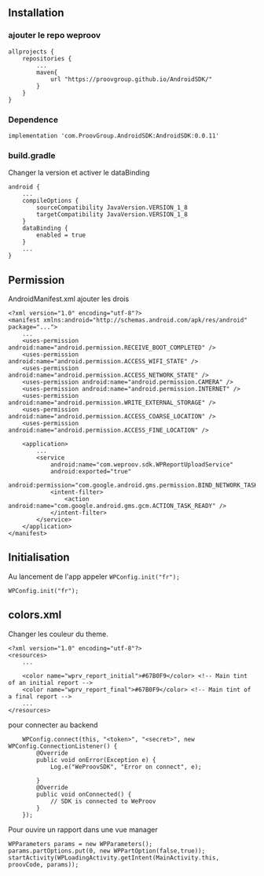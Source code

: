 ## Installation
### ajouter le repo weproov
```
allprojects {
    repositories {
        ...
        maven{
            url "https://proovgroup.github.io/AndroidSDK/"
        }
    }
}
```

### Dependence
```
implementation 'com.ProovGroup.AndroidSDK:AndroidSDK:0.0.11'
```

### build.gradle
Changer la version et activer le dataBinding
```
android {
    ...
    compileOptions {
        sourceCompatibility JavaVersion.VERSION_1_8
        targetCompatibility JavaVersion.VERSION_1_8
    }
    dataBinding {
        enabled = true
    }
    ...
}
```

## Permission
AndroidManifest.xml ajouter les drois
```
<?xml version="1.0" encoding="utf-8"?>
<manifest xmlns:android="http://schemas.android.com/apk/res/android" package="...">
    ...
    <uses-permission android:name="android.permission.RECEIVE_BOOT_COMPLETED" />
    <uses-permission android:name="android.permission.ACCESS_WIFI_STATE" />
    <uses-permission android:name="android.permission.ACCESS_NETWORK_STATE" />
    <uses-permission android:name="android.permission.CAMERA" />
    <uses-permission android:name="android.permission.INTERNET" />
    <uses-permission android:name="android.permission.WRITE_EXTERNAL_STORAGE" />
    <uses-permission android:name="android.permission.ACCESS_COARSE_LOCATION" />
    <uses-permission android:name="android.permission.ACCESS_FINE_LOCATION" />

    <application>
        ...
        <service
            android:name="com.weproov.sdk.WPReportUploadService"
            android:exported="true"
            android:permission="com.google.android.gms.permission.BIND_NETWORK_TASK_SERVICE">
            <intent-filter>
                <action android:name="com.google.android.gms.gcm.ACTION_TASK_READY" />
            </intent-filter>
        </service>
    </application>
</manifest>
```


## Initialisation 
Au lancement de l'app appeler ``WPConfig.init("fr");``
```
WPConfig.init("fr");
```

## colors.xml
Changer les couleur du theme.

```
<?xml version="1.0" encoding="utf-8"?>
<resources>
    ...

    <color name="wprv_report_initial">#67B0F9</color> <!-- Main tint of an initial report -->
    <color name="wprv_report_final">#67B0F9</color> <!-- Main tint of a final report -->
    ...
</resources>
```

pour connecter au backend
```
    WPConfig.connect(this, "<token>", "<secret>", new WPConfig.ConnectionListener() {
        @Override
        public void onError(Exception e) {
            Log.e("WeProovSDK", "Error on connect", e);

        }       
        @Override
        public void onConnected() {
        	// SDK is connected to WeProov
        }
    });
```

Pour ouvire un rapport dans une vue manager

```
WPParameters params = new WPParameters();
params.partOptions.put(0, new WPPartOption(false,true));
startActivity(WPLoadingActivity.getIntent(MainActivity.this, proovCode, params));
```


